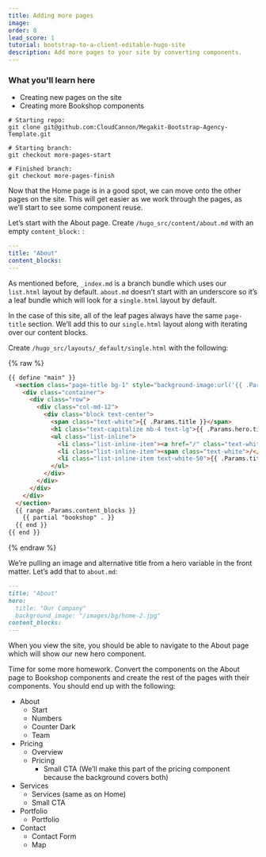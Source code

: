 ```yaml
---
title: Adding more pages
image: 
order: 8
lead_score: 1
tutorial: bootstrap-to-a-client-editable-hugo-site
description: Add more pages to your site by converting components.
---
```

### What you'll learn here

* Creating new pages on the site
* Creating more Bookshop components

```shell
# Starting repo:
git clone git@github.com:CloudCannon/Megakit-Bootstrap-Agency-Template.git

# Starting branch:
git checkout more-pages-start

# Finished branch:
git checkout more-pages-finish
```

Now that the Home page is in a good spot, we can move onto the other pages on the site. This will get easier as we work through the pages, as we’ll start to see some component reuse.

Let’s start with the About page. Create `/hugo_src/content/about.md` with an empty `content_block:` :

```yaml
---
title: "About"
content_blocks:
---
```

As mentioned before, `_index.md` is a branch bundle which uses our `list.html` layout by default. `about.md` doesn’t start with an underscore so it’s a leaf bundle which will look for a `single.html` layout by default.

In the case of this site, all of the leaf pages always have the same `page-title` section. We’ll add this to our `single.html` layout along with iterating over our content blocks.

Create `/hugo_src/layouts/_default/single.html` with the following:

{% raw %}
```html
{{ define "main" }}
  <section class="page-title bg-1" style="background-image:url('{{ .Params.hero.background_image }}');">
    <div class="container">
      <div class="row">
        <div class="col-md-12">
          <div class="block text-center">
            <span class="text-white">{{ .Params.title }}</span>
            <h1 class="text-capitalize mb-4 text-lg">{{ .Params.hero.title | default .Params.title }}</h1>
            <ul class="list-inline">
              <li class="list-inline-item"><a href="/" class="text-white">Home</a></li>
              <li class="list-inline-item"><span class="text-white">/</span></li>
              <li class="list-inline-item text-white-50">{{ .Params.title }}</li>
            </ul>
          </div>
        </div>
      </div>
    </div>
  </section>
  {{ range .Params.content_blocks }}
    {{ partial "bookshop" . }}
  {{ end }}
{{ end }}
```
{% endraw %}

We’re pulling an image and alternative title from a hero variable in the front matter. Let’s add that to `about.md`\:

```markdown
---
title: "About"
hero:
  title: "Our Company"
  background_image: "/images/bg/home-2.jpg"
content_blocks:
---
```

When you view the site, you should be able to navigate to the About page which will show our new hero component.

Time for some more homework. Convert the components on the About page to Bookshop components and create the rest of the pages with their components. You should end up with the following:

* About
  * Start
  * Numbers
  * Counter Dark
  * Team
* Pricing
  * Overview
  * Pricing
    * Small CTA (We’ll make this part of the pricing component because the background covers both)
* Services
  * Services (same as on Home)
  * Small CTA
* Portfolio
  * Portfolio
* Contact
  * Contact Form
  * Map
